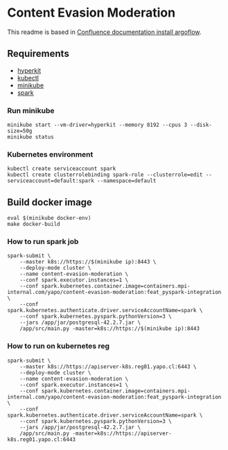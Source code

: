 # Content Evasion Moderation
This readme is based in [Confluence documentation install argoflow](https://confluence.mpi-internal.com/display/YAPO/How+to+use+ArgoFlow+and+Kubernetes).

## Requirements
- [hyperkit](https://github.com/moby/hyperkit)
- [kubectl](https://matthewpalmer.net/kubernetes-app-developer/articles/guide-install-kubernetes-mac.html)
- [minikube](https://github.com/kubernetes/minikube/releases/tag/v1.6.0-beta.0)
- [spark](https://spark.apache.org/downloads.html)

### Run minikube
```
minikube start --vm-driver=hyperkit --memory 8192 --cpus 3 --disk-size=50g
minikube status
```

### Kubernetes environment
```
kubectl create serviceaccount spark
kubectl create clusterrolebinding spark-role --clusterrole=edit --serviceaccount=default:spark --namespace=default
```

## Build docker image

```
eval $(minikube docker-env)
make docker-build
```

### How to run spark job

```
spark-submit \
    --master k8s://https://$(minikube ip):8443 \
    --deploy-mode cluster \
    --name content-evasion-moderation \
    --conf spark.executor.instances=1 \
    --conf spark.kubernetes.container.image=containers.mpi-internal.com/yapo/content-evasion-moderation:feat_pyspark-integration \
    --conf spark.kubernetes.authenticate.driver.serviceAccountName=spark \
    --conf spark.kubernetes.pyspark.pythonVersion=3 \
    --jars /app/jar/postgresql-42.2.7.jar \
    /app/src/main.py -master=k8s://https://$(minikube ip):8443
```

### How to run on kubernetes reg
```
spark-submit \
    --master k8s://https://apiserver-k8s.reg01.yapo.cl:6443 \
    --deploy-mode cluster \
    --name content-evasion-moderation \
    --conf spark.executor.instances=1 \
    --conf spark.kubernetes.container.image=containers.mpi-internal.com/yapo/content-evasion-moderation:feat_pyspark-integration \
    --conf spark.kubernetes.authenticate.driver.serviceAccountName=spark \
    --conf spark.kubernetes.pyspark.pythonVersion=3 \
    --jars /app/jar/postgresql-42.2.7.jar \
    /app/src/main.py -master=k8s://https://apiserver-k8s.reg01.yapo.cl:6443
```